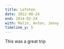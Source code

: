 ```yaml
---
title: Lofoten
date: 2012-08-24
end: 2014-02-24
with: Malin, Anton, Jenny
timeline_y: 5
---
```

This was a great trip
